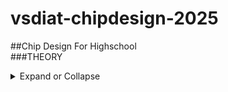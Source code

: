 # vsdiat-chipdesign-2025
##Chip Design For Highschool<br> 
###THEORY
<details>
  <summary>
Expand or Collapse
  </summary>
  
### D1_Sk1_L1<br>
#### PACKAGE: In any embedded board we come across, the chip that we refer to is actually only the PACKAGE of the chip. 
- Examples are QFN-48 and Quad Flat No Leads. It is like an outer covering of the actual chip.
- There are pins around the boundary of the chip in a package and they are connected to the chip via WIRE BOUND method.
![image](https://github.com/user-attachments/assets/2528d024-0ced-46ad-81ae-f62a01c54dc2)
![image](https://github.com/user-attachments/assets/7a141f16-0606-43b7-ab58-4b6e99b46e05)
![image](https://github.com/user-attachments/assets/dcf44ac0-beb2-45a0-ac79-488512088877)<br>
#### CHIP: Inside the chip, there are many components. One of them is PADS
- Pads are used to send signals inside the chip.
- The area surrounded by the pads is called CORE; it is where all the digital logic of the chip is placed.
-  The PADS and CORE together make up the DIE, which is manufactured on a silicon paper. 
![image](https://github.com/user-attachments/assets/de24e5a3-01db-42b7-b46f-032e9b1a0ae4)<br>
#### FOUNDRY: A FOUNDRY is similar to a factory where chips are manufactured. FOUNDRY IP's are Intellectual Properties that require a specific level of intelligence to be produced. MACROS are just repeated digital logic blocks
![image](https://github.com/user-attachments/assets/923d9525-6854-45a3-9e07-be173bc37b80)<br>
### D1_Sk1_L2
#### ISA (Intruction Set Architecture):
- A C program that is to be run on a specific hardware layout which is the interior of a chip in your laptop, there is particular flow to be followed.
- This particular C program is compiled in it's assembly language program which is translated into machine language,i.e. the binary language program.
- we have to implement this RISC-V specification using some RTL (a Hardware Description Language).
![image](https://github.com/user-attachments/assets/faf7c246-b991-4072-bdce-60f15b8b3839)<br>
### D1_Sk1_L3
#### Application Software to Hardware
- apps enters into a block called system software and it converts the application program to binary language.
- major layers or components in system software are OS (Operating System), Compiler and Assembler.
- OS outputs are small function in C, C++ or Java language which are taken by the compiler and converted into instructions.
- These syntax will be dependent on the HARDWARE
- The job of the assembler is to take these instructions and convert them into binary numbers which is basically called as a machine language program.
![image](https://github.com/user-attachments/assets/d94a9937-c4a1-4e41-935a-7e5b04b9dda3)<br>
#### Example of STOPWATCH <br>
- if we take a stopwatch app on RISC-V core, the output of the Operating System could be a function which enters into the compiler and we get RISC-V instructions as output. The output of the assembler will be the binary code which will enter into the chip layout. <br>
![image](https://github.com/user-attachments/assets/368caebf-6c32-4822-b438-508754579d9a) <br>
- INSTRUCTION SET ARCHITECTURE or the architecure is the abstract interface between the C language and the Hardware.
- Hardware understands only 1s and 0s thus there is a need for hardware description language.
- we need some RTL (a Hardware Description Language) which understands and implements the particular instructions.
- RTL is then synthesised into a netlist in form of operation gates which is put into the chip through physical design implementation.
![image](https://github.com/user-attachments/assets/9950cc7b-4f36-4994-b6d5-ef91720b61ba)<br>
### D1_Sk2_L1<br>
For open-source ASIC design implemantation, we require the following enablers to be readily available:- <br>
 RTL Designs <br>
EDA Tools <br>
PDK Data <br>
- Early EDA tools were results of academic work. Nowadays we have great EDA toold like Qflow, OpenROAD and OpenLANE
- Till 1979 the design and fabrication of IC's were tightly coupled and were only practiced by very few companies like TI, Intel, etc.<br>
- In 1979, Lynn Conway and Carver Mead came up with an idea to saperate the design from the fabrication and to do this they inroduced structured design methodologies based on the λ-based design rules and published the first VLSI book "Introduction to VLSI System" which started the VLSI education.<br>
- Since then, we started to see Pure Play Fabs and Fabless Design companies<br>
- The inteface between the designers and the fab by now became a set of data files and documents, that are reffered to as the "Process Design Kits (PDKs)".<br>
- PDKs include but are not limited to Device Models, Technology Information, Design Rules, Digital Standard Cell Libraries, I/O Libraries and many more.<br>
- The PDKs contained variety of informations, and so they were distributed under Non-Disclosure Agreements which made it inaccessible to the masses.<br>
- Google worked out an agreement with skywater to open-source the PDK for the 130nanometer process by skywater Technology and as a result on 30 June 2020 Google released the first ever open-source PDK. <br>
![image](https://github.com/user-attachments/assets/744cf64c-b54d-44f2-ab45-91aff583066f)
![image](https://github.com/user-attachments/assets/5e737f37-c31c-4536-9f72-9881bc6be2c9)
<br>
- ASIC design is a complex and involves tons of steps, various methodologies and EDA tools, which are required for successful ASIC implementation which is achieved though an ASIC flow, which is nothing but a piece of software that pulls different tools together to carry out the design process.
![image](https://github.com/user-attachments/assets/9da5f2fa-35d4-4bde-ab7f-7254d46bfcef)
###D1_Sk2_L2<br>
The main objective of the ASIC Design Flow is to take the design from the RTL (Register Transfer Level) all the way to the GDSII, which is the format used for the final fabrication layout. <br>
![image](https://github.com/user-attachments/assets/b761647b-b06b-4433-81b5-1ec442a30a25)
- Gate-Level Netlist is functionally equivalent to the RTL.
![image](https://github.com/user-attachments/assets/06cb2ad2-00c5-467a-aa87-63c68aea8c32)
- The fundemental building blocks which are the standard cells have regular layouts.
- Each cell has different views/models which are utilised by different EDA tools like liberty view with electrical models of the cells, HDL behavioral models, SPICE or CDL views of the cells, Layout view which include GDSII view which is the detailed view and LEF view which is the abstract view.
![image](https://github.com/user-attachments/assets/56e8763e-7158-4f07-8491-ff2436c9d4c2)
- Power Planning typically uses upper metal layers for power distribution since thay are thicker than lower metal layers and so have lower resistance and PP is done to avoid electron migration and IR drops.
![image](https://github.com/user-attachments/assets/036d0181-3fdb-4d3a-ad0d-ccf28604bb29)
![image](https://github.com/user-attachments/assets/016a440f-8ce7-4af2-9138-a4fd41c1450b)
![image](https://github.com/user-attachments/assets/e37ba4dc-4f64-498f-a3d0-ed302f4dd6a3)
![image](https://github.com/user-attachments/assets/ac25ef24-1867-405e-8e7e-bb0fe2514192)
- Global placement provide approximate locations for all cells based on connectivity but in this stage the cells may be overlapped on each other and in detailed placement the positions obtained from global placements are minimally altered to make it legal (non-overlapping and in site-rows)
![image](https://github.com/user-attachments/assets/0ef78032-d1aa-4f10-b6cc-6acf9ab1e988)
![image](https://github.com/user-attachments/assets/39e753c6-dc3a-455f-a252-243bfb92bc8a)
- Clock skew is the time difference in arrival of clock at different components.
![image](https://github.com/user-attachments/assets/ae964d65-800c-48c3-91bb-e5f6d8892e3c)
- skywater PDK has 6 routing layers in which the lowest layer is called the local interconnect layer which is a Titanium Nitride layer the following 5 layers are all Aluminium layers.
![image](https://github.com/user-attachments/assets/fcbd4686-d8d2-43af-aed6-659e66103a38)
![image](https://github.com/user-attachments/assets/ce7c9cef-d69a-4a6e-bbb4-07dfd744c60d)
- Once done with the routing the final layout can be generated which undergoes various Sign-Off checks.
- Design Rules Checking (DRC) which verifies that the final layout honours all design fabrication rules.
- Layout Vs Schematic (LVS) which verifies that the final layout functionality matches the gate-level netlist that we started with.
- Static Timing Analysis (STA) to verify that the design runs at the designated clock frequency
![image](https://github.com/user-attachments/assets/97239f7b-0364-451a-bb10-93a5e5fa5f2f)
